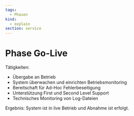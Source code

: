 ```yaml
---
tags:
  - Phasen
kind:
  - explain
section: service
---
```


# Phase Go-Live

Tätigkeiten:

- Übergabe an Betrieb
- System überwachen und einrichten Betriebsmonitoring
- Bereitschaft für Ad-Hoc Fehlerbeseitigung
- Unterstützung First und Second Level Support
- Technisches Monitoring von Log-Dateien

Ergebnis: System ist in live Betrieb und Abnahme ist erfolgt.

